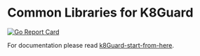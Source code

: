 # Common Libraries for K8Guard
[![Go Report Card](https://goreportcard.com/badge/github.com/k8guard/k8guardlibs)](https://goreportcard.com/report/github.com/k8guard/k8guardlibs)

For documentation please read [k8Guard-start-from-here](https://github.com/k8guard/k8guard-start-from-here).
